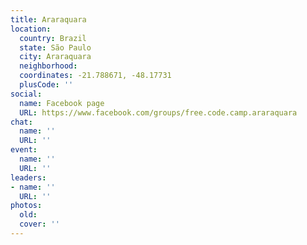 ```yaml
---
title: Araraquara
location:
  country: Brazil
  state: São Paulo
  city: Araraquara
  neighborhood: 
  coordinates: -21.788671, -48.17731
  plusCode: ''
social:
  name: Facebook page
  URL: https://www.facebook.com/groups/free.code.camp.araraquara
chat:
  name: ''
  URL: ''
event:
  name: ''
  URL: ''
leaders:
- name: ''
  URL: ''
photos:
  old: 
  cover: ''
---
```

